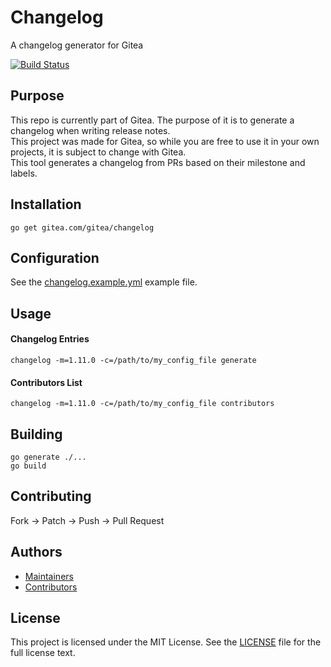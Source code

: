 # Changelog
A changelog generator for Gitea

[![Build Status](https://drone.gitea.com/api/badges/gitea/changelog/status.svg)](https://drone.gitea.com/gitea/changelog)

## Purpose

This repo is currently part of Gitea. The purpose of it is to generate a changelog when writing release notes.  
This project was made for Gitea, so while you are free to use it in your own projects, it is subject to change with Gitea.  
This tool generates a changelog from PRs based on their milestone and labels.

## Installation

```
go get gitea.com/gitea/changelog
```

## Configuration

See the [changelog.example.yml](changelog.example.yml) example file.

## Usage

#### Changelog Entries
```
changelog -m=1.11.0 -c=/path/to/my_config_file generate
```

#### Contributors List
```
changelog -m=1.11.0 -c=/path/to/my_config_file contributors
```

## Building
```
go generate ./...
go build
```

## Contributing

Fork -> Patch -> Push -> Pull Request

## Authors

* [Maintainers](https://gitea.com/org/gitea/members)
* [Contributors](https://gitea.com/gitea/changelog/commits/branch/master)<!-- FIXME when contributors page works -->

## License

This project is licensed under the MIT License. See the [LICENSE](LICENSE) file for the full license text.
